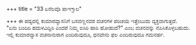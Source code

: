 +++
title = "33 ಏನೆಲವೊ ಪಾಞ್ಚಾಲ"

+++
ಈ ಪದ್ಯದಲ್ಲಿ ಕುಮಾರವ್ಯಾಸನಿಗೆ ಬಸವಣ್ಣನವರ ವಚನಗಳ ಪರಿಚಯ ಇತ್ತೆಂಬುದು ವ್ಯಕ್ತವಾಗುತ್ತದೆ.  
"ಏನು ಬಂದಿರಿ ಹದುಳವಿದ್ದಿರಿ ಎಂದರೆ ನಿಮ್ಮ ಐಸಿರಿ ಹಾರಿ ಹೋಹುದೆ?" ಎಂಬ ವಚನವನ್ನು ನೆಪಿಸಿಕೊಳ್ಳಬಹುದು. ಇಲ್ಲಿ ಕುಮಾರವ್ಯಾಸ ವಚನಾನುರಾಗ ಎಂದಿರುವುದೂ, ಧನವೇನು ಫಲ ಎಂದಿರುವುದೂ  ಗಮನರ್ಹ.